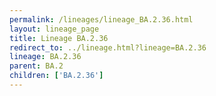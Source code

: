 ```yaml
---
permalink: /lineages/lineage_BA.2.36.html
layout: lineage_page
title: Lineage BA.2.36
redirect_to: ../lineage.html?lineage=BA.2.36
lineage: BA.2.36
parent: BA.2
children: ['BA.2.36']
---
```

